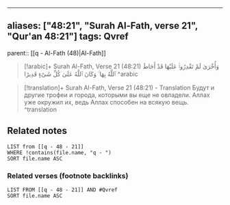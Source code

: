 
---
aliases: ["48:21", "Surah Al-Fath, verse 21", "Qur'an 48:21"]
tags: Qvref
---

parent:: [[q - Al-Fath (48)|Al-Fath]]

> [!arabic]+ Surah Al-Fath, Verse 21 (48:21)
> <span class="quran-arabic">وَأُخْرَىٰ لَمْ تَقْدِرُوا۟ عَلَيْهَا قَدْ أَحَاطَ ٱللَّهُ بِهَا ۚ وَكَانَ ٱللَّهُ عَلَىٰ كُلِّ شَىْءٍ قَدِيرًا</span>
^arabic

> [!translation]+ Surah Al-Fath, Verse 21 (48:21) - Translation
> Будут и другие трофеи и города, которыми вы еще не овладели. Аллах уже окружил их, ведь Аллах способен на всякую вещь.
^translation



## Related notes
```dataview
LIST from [[q - 48 - 21]]
WHERE !contains(file.name, "q - ")
SORT file.name ASC
```

### Related verses (footnote backlinks)
```dataview
LIST FROM [[q - 48 - 21]] AND #Qvref
SORT file.name ASC
```

